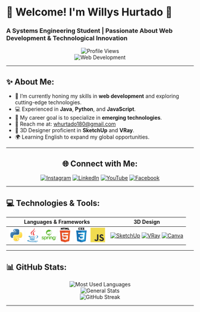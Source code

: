# 🌟 Welcome! I'm Willys Hurtado 👋  

### A Systems Engineering Student | Passionate About Web Development & Technological Innovation  

<div align="center">
  <img src="https://komarev.com/ghpvc/?username=sirwillys06&label=Profile%20Views&color=0e75b6&style=flat" alt="Profile Views" />
</div>

<div align="center">
  <img src="https://media0.giphy.com/media/v1.Y2lkPTc5MGI3NjExZGFwc3YyZmk5NDBmbHg3ZjF4MTN6aXI0cW1uaWtkdWZtZDZlYjV0cSZlcD12MV9pbnRlcm5hbF9naWZfYnlfaWQmY3Q9Zw/bGgsc5mWoryfgKBx1u/giphy.webp" alt="Web Development" width="400" height="300" />
</div>

---

## ✨ About Me:

- 📖 I’m currently honing my skills in **web development** and exploring cutting-edge technologies.
- 💻 Experienced in **Java**, **Python**, and **JavaScript**.
- 🎯 My career goal is to specialize in **emerging technologies**.
- 📧 Reach me at: [whurtado180@gmail.com](mailto:whurtado180@gmail.com)
- 🎨 3D Designer proficient in **SketchUp** and **VRay**.
- 🌍 Learning English to expand my global opportunities.

---

<div align="center">

## 🌐 Connect with Me:

<a href="https://www.instagram.com" target="_blank"><img src="https://cdn-icons-png.flaticon.com/128/1384/1384063.png" alt="Instagram" width="40" /></a>
<a href="https://www.linkedin.com" target="_blank"><img src="https://raw.githubusercontent.com/maurodesouza/profile-readme-generator/master/src/assets/icons/social/linkedin/default.svg" alt="LinkedIn" width="40" /></a>
<a href="https://www.youtube.com" target="_blank"><img src="https://raw.githubusercontent.com/maurodesouza/profile-readme-generator/master/src/assets/icons/social/youtube/default.svg" alt="YouTube" width="40" /></a>
<a href="https://www.facebook.com" target="_blank"><img src="https://raw.githubusercontent.com/maurodesouza/profile-readme-generator/master/src/assets/icons/social/facebook/default.svg" alt="Facebook" width="40" /></a>

</div>

---
## 💻 Technologies & Tools:

| **Languages & Frameworks** | **3D Design** |
|:-:|:-:|
|<a href="https://www.python.org/" target="_blank"><img src="https://raw.githubusercontent.com/devicons/devicon/master/icons/python/python-original.svg" alt="Python" width="40" /></a> <a href="https://www.java.com/" target="_blank"><img src="https://raw.githubusercontent.com/devicons/devicon/master/icons/java/java-original.svg" alt="Java" width="40" /></a> <a href="https://spring.io/projects/spring-boot" target="_blank"><img src="https://raw.githubusercontent.com/devicons/devicon/master/icons/spring/spring-original-wordmark.svg" alt="Spring Boot" width="40" /></a> <a href="https://www.w3.org/html/" target="_blank"><img src="https://raw.githubusercontent.com/devicons/devicon/master/icons/html5/html5-original-wordmark.svg" alt="HTML5" width="40" /></a> <a href="https://developer.mozilla.org/en-US/docs/Web/CSS" target="_blank"><img src="https://raw.githubusercontent.com/devicons/devicon/master/icons/css3/css3-original-wordmark.svg" alt="CSS3" width="40" /></a> <a href="https://developer.mozilla.org/en-US/docs/Web/JavaScript" target="_blank"><img src="https://raw.githubusercontent.com/devicons/devicon/master/icons/javascript/javascript-original.svg" alt="JavaScript" width="40" /></a>|<a href="https://www.sketchup.com/" target="_blank"><img src="https://upload.wikimedia.org/wikipedia/commons/thumb/5/59/SketchUp_logo.png/512px-SketchUp_logo.png" alt="SketchUp" width="40" /></a> <a href="https://www.chaos.com/es/vray/sketchup" target="_blank"><img src="https://upload.wikimedia.org/wikipedia/commons/thumb/c/c9/V-Ray_Logo.png/512px-V-Ray_Logo.png" alt="VRay" width="40" /></a> <a href="https://www.canva.com/" target="_blank"><img src="https://upload.wikimedia.org/wikipedia/commons/3/3e/Canva_Logo.png" alt="Canva" width="40" /></a>|

---

## 📊 GitHub Stats:

<div align="center">
  <img src="https://github-readme-stats.vercel.app/api/top-langs?username=sirwillys06&show_icons=true&locale=en&bg_color=0d1117&text_color=ffffff&layout=compact" alt="Most Used Languages" />
</div>

<div align="center">
  <img src="https://github-readme-stats.vercel.app/api?username=sirwillys06&show_icons=true&locale=en&bg_color=0d1117&text_color=ffffff" alt="General Stats" />
</div>

<div align="center">
  <img src="https://github-readme-streak-stats.herokuapp.com/?user=sirwillys06&theme=dark&background=0d1117" alt="GitHub Streak" />
</div>

---


